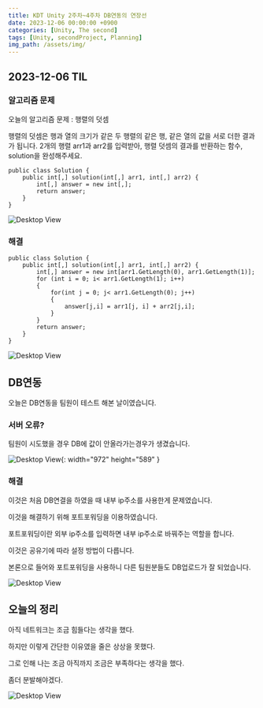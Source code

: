 ```yaml
---
title: KDT Unity 2주차~4주차 DB연동의 연장선
date: 2023-12-06 00:00:00 +0900
categories: [Unity, The second]
tags: [Unity, secondProject, Planning]
img_path: /assets/img/
---
```


## 2023-12-06 TIL

### 알고리즘 문제

오늘의 알고리즘 문제 : 행렬의 덧셈

행렬의 덧셈은 행과 열의 크기가 같은 두 행렬의 같은 행, 같은 열의 값을 서로 더한 결과가 됩니다. 2개의 행렬 arr1과 arr2를 입력받아, 행렬 덧셈의 결과를 반환하는 함수, solution을 완성해주세요.

```
public class Solution {
    public int[,] solution(int[,] arr1, int[,] arr2) {
        int[,] answer = new int[,];
        return answer;
    }
}
```

![Desktop View](test.png)

### 해결

```
public class Solution {
    public int[,] solution(int[,] arr1, int[,] arr2) {
        int[,] answer = new int[arr1.GetLength(0), arr1.GetLength(1)];
        for (int i = 0; i< arr1.GetLength(1); i++)
        {
            for(int j = 0; j< arr1.GetLength(0); j++)
            {
                answer[j,i] = arr1[j, i] + arr2[j,i];
            }
        }
        return answer;
    }
}
```

![Desktop View](test.png)

## DB연동

오늘은 DB연동을 팀원이 테스트 해본 날이였습니다.

### 서버 오류?

팀원이 시도했을 경우 DB에 값이 안올라가는경우가 생겼습니다.

![Desktop View](/KDTUnity3/KDTUnity6-1.png){: width="972" height="589" }

### 해결

이것은 처음 DB연결을 하였을 때 내부 ip주소를 사용한게 문제였습니다.

이것을 해결하기 위해 포트포워딩을 이용하였습니다.

포트포워딩이란 외부 ip주소를 입력하면 내부 ip주소로 바꿔주는 역할을 합니다.

이것은 공유기에 따라 설정 방법이 다릅니다.

본론으로 들어와 포트포워딩을 사용하니 다른 팀원분들도 DB업로드가 잘 되었습니다.

![Desktop View](test.png)

## 오늘의 정리

아직 네트워크는 조금 힘들다는 생각을 했다.

하지만 이렇게 간단한 이유였을 줄은 상상을 못했다.

그로 인해 나는 조금 아직까지 조금은 부족하다는 생각을 했다.

좀더 분발해야겠다.

![Desktop View](test.png)
